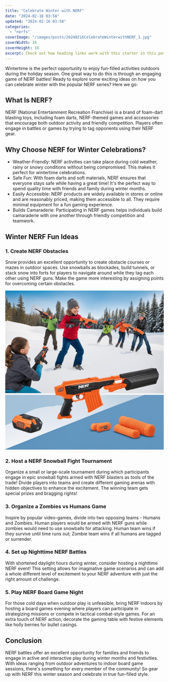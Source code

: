 ```yaml
---
title: "Celebrate Winter with NERF"
date: "2024-02-16 03:58"
updated: "2024-02-16 03:58"
categories:
  - "nerfs"
coverImage: "/images/posts/20240216CelebrateWinterwithNERF_1.jpg"
coverWidth: 16
coverHeight: 16
excerpt: Check out how heading links work with this starter in this post.
---
```




Wintertime is the perfect opportunity to enjoy fun-filled activities outdoors during the holiday season. One great way to do this is through an engaging game of NERF battles! Ready to explore some exciting ideas on how you can celebrate winter with the popular NERF series? Here we go:

## What Is NERF?

NERF (National Entertainment Recreation Franchise) is a brand of foam-dart blasting toys, including foam darts, NERF-themed games and accessories that encourage both outdoor activity and friendly competition. Players often engage in battles or games by trying to tag opponents using their NERF gear.

## Why Choose NERF for Winter Celebrations?

- Weather-Friendly: NERF activities can take place during cold weather, rainy or snowy conditions without being compromised. This makes it perfect for wintertime celebrations.
- Safe Fun: With foam darts and soft materials, NERF ensures that everyone stays safe while having a great time! It's the perfect way to spend quality time with friends and family during winter months.
- Easily Accessible: NERF products are widely available in stores or online and are reasonably priced, making them accessible to all. They require minimal equipment for a fun gaming experience.
- Builds Camaraderie: Participating in NERF games helps individuals build camaraderie with one another through friendly competition and teamwork.

## Winter NERF Fun Ideas

### 1. Create NERF Obstacles

Snow provides an excellent opportunity to create obstacle courses or mazes in outdoor spaces. Use snowballs as blockades, build tunnels, or stack snow into forts for players to navigate around while they tag each other using NERF guns. Make the game more interesting by assigning points for overcoming certain obstacles.

![20240216CelebrateWinterwithNERF_2](/images/posts/20240216CelebrateWinterwithNERF_2.jpg)


### 2. Host a NERF Snowball Fight Tournament

Organize a small or large-scale tournament during which participants engage in epic snowball fights armed with NERF blasters as tools of the trade! Divide players into teams and create different gaming arenas with hidden objectives to enhance the excitement. The winning team gets special prizes and bragging rights!

### 3. Organize a Zombies vs Humans Game

Inspire by popular video-games, divide into two opposing teams - Humans and Zombies. Human players would be armed with NERF guns while zombies would need to use snowballs for attacking. Human team wins if they survive until time runs out; Zombie team wins if all humans are tagged or surrender.

### 4. Set up Nighttime NERF Battles

With shortened daylight hours during winter, consider hosting a nighttime NERF event! This setting allows for imaginative game scenarios and can add a whole different level of excitement to your NERF adventure with just the right amount of challenge.

### 5. Play NERF Board Game Night

For those cold days when outdoor play is unfeasible, bring NERF indoors by hosting a board games evening where players can participate in strategizing missions or compete in tactical combat-style games. For an extra touch of NERF action, decorate the gaming table with festive elements like holly berries for bullet casings.

## Conclusion

NERF battles offer an excellent opportunity for families and friends to engage in active and interactive play during winter months and festivities. With ideas ranging from outdoor adventures to indoor board game sessions, there's something for every member of the community! So gear up with NERF this winter season and celebrate in true fun-filled style.

